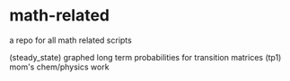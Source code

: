 # math-related

a repo for all math related scripts

(steady_state) graphed long term probabilities for transition matrices
(tp1) mom's chem/physics work
